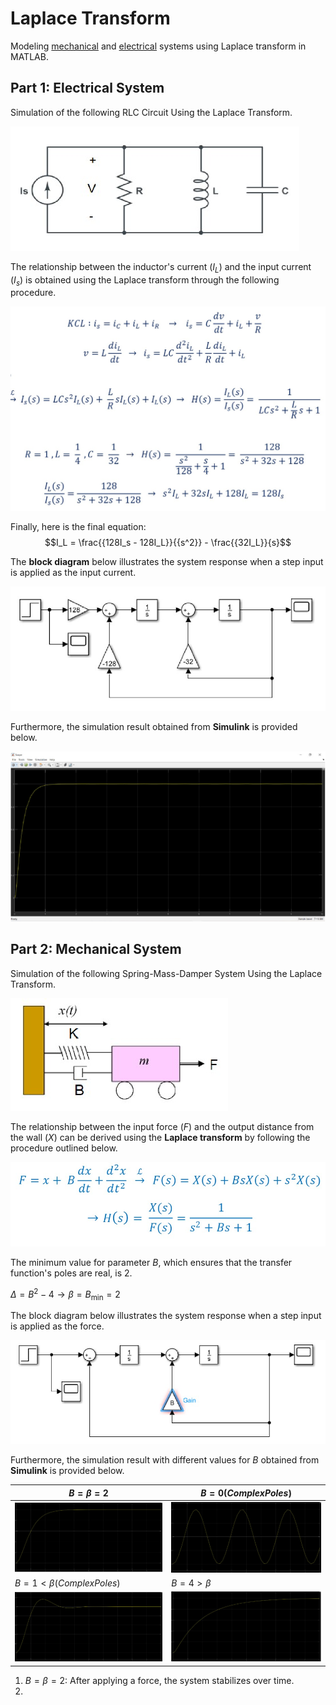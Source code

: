 # Laplace Transform
Modeling [mechanical](https://github.com/fardinabbasi/Laplace_Transform/blob/main/Part2.slx) and [electrical](https://github.com/fardinabbasi/Laplace_Transform/blob/main/Part1.slx) systems using Laplace transform in MATLAB.

## Part 1: Electrical System
Simulation of the following RLC Circuit Using the Laplace Transform.

<img src="/readme_images/rlc.jpg">

The relationship between the inductor's current $(I_L)$ and the input current $(I_s)$ is obtained using the Laplace transform through the following procedure.

<img src="/readme_images/kcl.jpg">

Finally, here is the final equation:
$$I_L = \frac{{128I_s - 128I_L}}{{s^2}} - \frac{{32I_L}}{s}$$

The **block diagram** below illustrates the system response when a step input is applied as the input current.

<img src="/readme_images/block.jpg">

Furthermore, the simulation result obtained from **Simulink** is provided below.

<img src="/readme_images/s1.jpg">

## Part 2: Mechanical System
Simulation of the following Spring-Mass-Damper System Using the Laplace Transform.

<img src="/readme_images/damper.jpg">

The relationship between the input force $(F)$ and the output distance from the wall $(X)$ can be derived using the **Laplace transform** by following the procedure outlined below.

<img src="/readme_images/force.jpg">

The minimum value for parameter $B$, which ensures that the transfer function's poles are real, is 2.

$\Delta = B^2 - 4 \rightarrow \beta = B_{\text{min}} = 2$

The block diagram below illustrates the system response when a step input is applied as the force.

<img src="/readme_images/block2.jpg">

Furthermore, the simulation result with different values for $B$ obtained from **Simulink** is provided below.

| $B = \beta =2$ | $B = 0 (Complex Poles)$ |
| --- | --- |
| <img src="https://github.com/fardinabbasi/Laplace_Transform/blob/main/readme_images/r1.jpg"> | <img src="https://github.com/fardinabbasi/Laplace_Transform/blob/main/readme_images/r2.jpg"> |
| $B = 1 < \beta (Complex Poles)$ | $B = 4 > \beta$  |
| <img src="https://github.com/fardinabbasi/Laplace_Transform/blob/main/readme_images/r3.jpg"> | <img src="https://github.com/fardinabbasi/Laplace_Transform/blob/main/readme_images/r4.jpg"> |

1. $B = \beta =2$: After applying a force, the system stabilizes over time.
2. 
